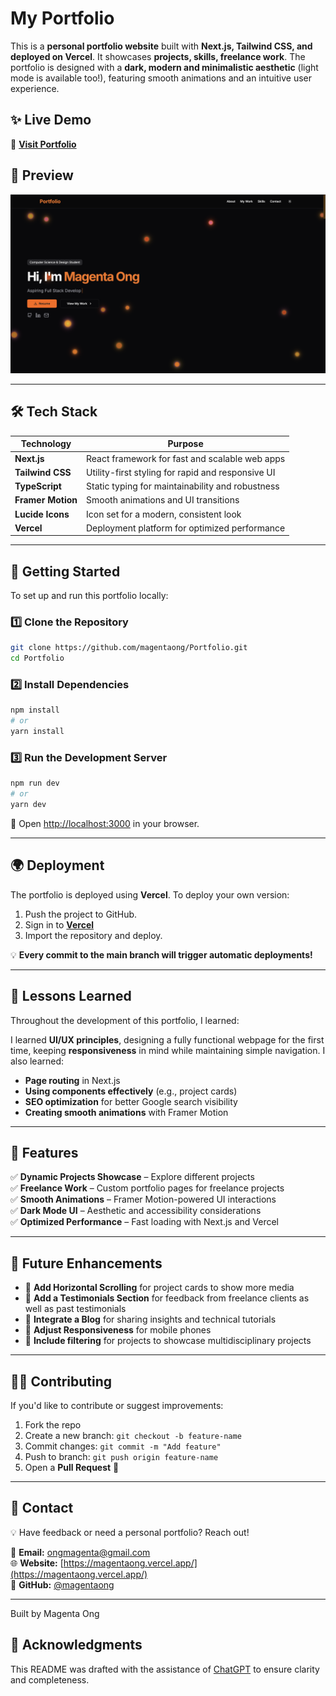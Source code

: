 # My Portfolio

This is a **personal portfolio website** built with **Next.js, Tailwind CSS, and deployed on Vercel**. It showcases **projects, skills, freelance work**. The portfolio is designed with a **dark, modern and minimalistic aesthetic** (light mode is available too!), featuring smooth animations and an intuitive user experience.

## ✨ Live Demo

🔗 **[Visit Portfolio](https://magentaong.vercel.app/)**

## 📸 Preview

![Portfolio Screenshot](./public/images/portfolio-preview.png)

---

## 🛠️ Tech Stack

| Technology      | Purpose                                             |
|----------------|-----------------------------------------------------|
| **Next.js**    | React framework for fast and scalable web apps      |
| **Tailwind CSS** | Utility-first styling for rapid and responsive UI |
| **TypeScript** | Static typing for maintainability and robustness    |
| **Framer Motion** | Smooth animations and UI transitions           |
| **Lucide Icons** | Icon set for a modern, consistent look           |
| **Vercel**     | Deployment platform for optimized performance      |

---

## 🚀 Getting Started

To set up and run this portfolio locally:

### 1️⃣ Clone the Repository

```bash
git clone https://github.com/magentaong/Portfolio.git
cd Portfolio
```

### 2️⃣ Install Dependencies

```bash
npm install
# or
yarn install
```

### 3️⃣ Run the Development Server

```bash
npm run dev
# or
yarn dev
```

🔗 Open [http://localhost:3000](http://localhost:3000) in your browser.

---

## 🌍 Deployment

The portfolio is deployed using **Vercel**. To deploy your own version:

1. Push the project to GitHub.
2. Sign in to **[Vercel](https://vercel.com/)**
3. Import the repository and deploy.

💡 **Every commit to the main branch will trigger automatic deployments!**

---

## 📖 Lessons Learned

Throughout the development of this portfolio, I learned:

I learned **UI/UX principles**, designing a fully functional webpage for the first time, keeping **responsiveness** in mind while maintaining simple navigation. I also learned:
- **Page routing** in Next.js
- **Using components effectively** (e.g., project cards)
- **SEO optimization** for better Google search visibility
- **Creating smooth animations** with Framer Motion

---

## 🎨 Features

✅ **Dynamic Projects Showcase** – Explore different projects  
✅ **Freelance Work** – Custom portfolio pages for freelance projects  
✅ **Smooth Animations** – Framer Motion-powered UI interactions  
✅ **Dark Mode UI** – Aesthetic and accessibility considerations  
✅ **Optimized Performance** – Fast loading with Next.js and Vercel  

---

## 📌 Future Enhancements

- 📌 **Add Horizontal Scrolling** for project cards to show more media 
- 📌 **Add a Testimonials Section** for feedback from freelance clients as well as past testimonials
- 📌 **Integrate a Blog** for sharing insights and technical tutorials  
- 📌 **Adjust Responsiveness** for mobile phones
- 📌 **Include filtering** for projects to showcase multidisciplinary projects

---

## 👩‍💻 Contributing

If you'd like to contribute or suggest improvements:

1. Fork the repo  
2. Create a new branch: `git checkout -b feature-name`  
3. Commit changes: `git commit -m "Add feature"`  
4. Push to branch: `git push origin feature-name`  
5. Open a **Pull Request** 🎉  

---

## 📧 Contact

💡 Have feedback or need a personal portfolio? Reach out!  

📩 **Email:** [ongmagenta@gmail.com](mailto:ongmagenta@gmail.com)  
🌐 **Website:** [https://magentaong.vercel.app/](https://magentaong.vercel.app/)  
🐙 **GitHub:** [@magentaong](https://github.com/magentaong)  

---

Built by Magenta Ong 

## 🙌 Acknowledgments
This README was drafted with the assistance of [ChatGPT](https://openai.com/chatgpt) to ensure clarity and completeness.

